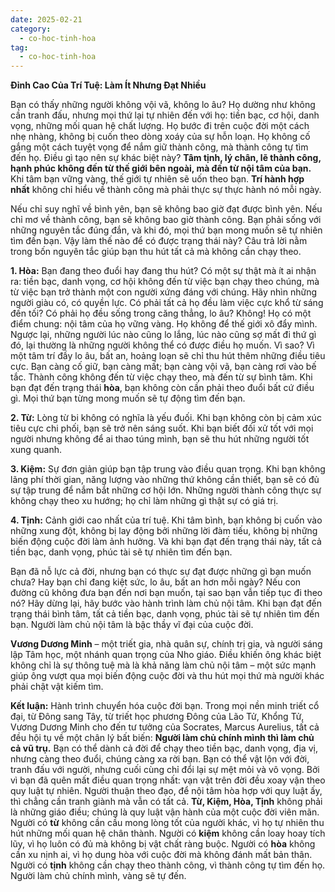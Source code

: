 ```yaml
---
date: 2025-02-21
category:
  - co-hoc-tinh-hoa
tag:
  - co-hoc-tinh-hoa
---
```


**Đỉnh Cao Của Trí Tuệ: Làm Ít Nhưng Đạt Nhiều**

Bạn có thấy những người không vội vã, không lo âu? Họ dường như không cần tranh đấu, nhưng mọi thứ lại tự nhiên đến với họ: tiền bạc, cơ hội, danh vọng, những mối quan hệ chất lượng. Họ bước đi trên cuộc đời một cách nhẹ nhàng, không bị cuốn theo dòng xoáy của sự hỗn loạn. Họ không cố gắng một cách tuyệt vọng để nắm giữ thành công, mà thành công tự tìm đến họ. Điều gì tạo nên sự khác biệt này? **Tâm tịnh, lý chân, lẽ thành công, hạnh phúc không đến từ thế giới bên ngoài, mà đến từ nội tâm của bạn.** Khi tâm bạn vững vàng, thế giới tự nhiên sẽ uốn theo bạn. **Trí hành hợp nhất** không chỉ hiểu về thành công mà phải thực sự thực hành nó mỗi ngày.

Nếu chỉ suy nghĩ về bình yên, bạn sẽ không bao giờ đạt được bình yên. Nếu chỉ mơ về thành công, bạn sẽ không bao giờ thành công. Bạn phải sống với những nguyên tắc đúng đắn, và khi đó, mọi thứ bạn mong muốn sẽ tự nhiên tìm đến bạn. Vậy làm thế nào để có được trạng thái này? Câu trả lời nằm trong bốn nguyên tắc giúp bạn thu hút tất cả mà không cần chạy theo.

**1. Hòa:** Bạn đang theo đuổi hay đang thu hút? Có một sự thật mà ít ai nhận ra: tiền bạc, danh vọng, cơ hội không đến từ việc bạn chạy theo chúng, mà từ việc bạn trở thành một con người xứng đáng với chúng. Hãy nhìn những người giàu có, có quyền lực. Có phải tất cả họ đều làm việc cực khổ từ sáng đến tối? Có phải họ đều sống trong căng thẳng, lo âu? Không! Họ có một điểm chung: nội tâm của họ vững vàng. Họ không để thế giới xô đẩy mình. Ngược lại, những người lúc nào cũng lo lắng, lúc nào cũng sợ mất đi thứ gì đó, lại thường là những người không thể có được điều họ muốn. Vì sao? Vì một tâm trí đầy lo âu, bất an, hoảng loạn sẽ chỉ thu hút thêm những điều tiêu cực. Bạn càng cố giữ, bạn càng mất; bạn càng vội vã, bạn càng rơi vào bế tắc. Thành công không đến từ việc chạy theo, mà đến từ sự bình tâm. Khi bạn đạt đến trạng thái **hòa**, bạn không còn cần phải theo đuổi bất cứ điều gì. Mọi thứ bạn từng mong muốn sẽ tự động tìm đến bạn.

**2. Từ:** Lòng từ bi không có nghĩa là yếu đuối. Khi bạn không còn bị cảm xúc tiêu cực chi phối, bạn sẽ trở nên sáng suốt. Khi bạn biết đối xử tốt với mọi người nhưng không để ai thao túng mình, bạn sẽ thu hút những người tốt xung quanh.

**3. Kiệm:** Sự đơn giản giúp bạn tập trung vào điều quan trọng. Khi bạn không lãng phí thời gian, năng lượng vào những thứ không cần thiết, bạn sẽ có đủ sự tập trung để nắm bắt những cơ hội lớn. Những người thành công thực sự không chạy theo xu hướng; họ chỉ làm những gì thật sự có giá trị.

**4. Tịnh:** Cảnh giới cao nhất của trí tuệ. Khi tâm bình, bạn không bị cuốn vào những xung đột, không bị lay động bởi những lời đàm tiếu, không bị những biến động cuộc đời làm ảnh hưởng. Và khi bạn đạt đến trạng thái này, tất cả tiền bạc, danh vọng, phúc tài sẽ tự nhiên tìm đến bạn.

Bạn đã nỗ lực cả đời, nhưng bạn có thực sự đạt được những gì bạn muốn chưa? Hay bạn chỉ đang kiệt sức, lo âu, bất an hơn mỗi ngày? Nếu con đường cũ không đưa bạn đến nơi bạn muốn, tại sao bạn vẫn tiếp tục đi theo nó? Hãy dừng lại, hãy bước vào hành trình làm chủ nội tâm. Khi bạn đạt đến trạng thái bình tâm, tất cả tiền bạc, danh vọng, phúc tài sẽ tự nhiên tìm đến bạn. Người làm chủ nội tâm là bậc thầy vĩ đại của cuộc đời.

**Vương Dương Minh** – một triết gia, nhà quân sự, chính trị gia, và người sáng lập Tâm học, một nhánh quan trọng của Nho giáo. Điều khiến ông khác biệt không chỉ là sự thông tuệ mà là khả năng làm chủ nội tâm – một sức mạnh giúp ông vượt qua mọi biến động cuộc đời và thu hút mọi thứ mà người khác phải chật vật kiếm tìm.

**Kết luận:** Hành trình chuyển hóa cuộc đời bạn. Trong mọi nền minh triết cổ đại, từ Đông sang Tây, từ triết học phương Đông của Lão Tử, Khổng Tử, Vương Dương Minh cho đến tư tưởng của Socrates, Marcus Aurelius, tất cả đều hội tụ về một chân lý bất biến: **Người làm chủ chính mình thì làm chủ cả vũ trụ.** Bạn có thể dành cả đời để chạy theo tiền bạc, danh vọng, địa vị, nhưng càng theo đuổi, chúng càng xa rời bạn. Bạn có thể vật lộn với đời, tranh đấu với người, nhưng cuối cùng chỉ đổi lại sự mệt mỏi và vô vọng. Bởi vì bạn đã quên mất điều quan trọng nhất: vạn vật trên đời đều xoay vận theo quy luật tự nhiên. Người thuận theo đạo, để nội tâm hòa hợp với quy luật ấy, thì chẳng cần tranh giành mà vẫn có tất cả. **Từ, Kiệm, Hòa, Tịnh** không phải là những giáo điều; chúng là quy luật vận hành của một cuộc đời viên mãn. Người có **từ** không cần cầu mong lòng tốt của người khác, vì họ tự nhiên thu hút những mối quan hệ chân thành. Người có **kiệm** không cần loay hoay tích lũy, vì họ luôn có đủ mà không bị vật chất ràng buộc. Người có **hòa** không cần xu nịnh ai, vì họ dung hòa với cuộc đời mà không đánh mất bản thân. Người có **tịnh** không cần chạy theo thành công, vì thành công tự tìm đến họ. Người làm chủ chính mình, vàng sẽ tự đến.
